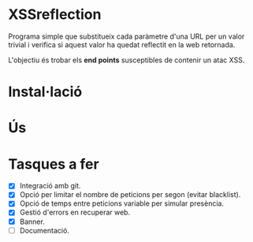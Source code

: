 # XSSreflection
Programa simple que substitueix cada paràmetre d'una URL per un valor trivial i verifica si aquest valor ha quedat reflectit en la web retornada.

L'objectiu és trobar els **end points** susceptibles de contenir un atac XSS.
# Instal·lació
# Ús
# Tasques a fer
- [x] Integració amb git.
- [x] Opció per limitar el nombre de peticions per segon (evitar blacklist).
- [x] Opció de temps entre peticions variable per simular presència.
- [x] Gestió d'errors en recuperar web.
- [x] Banner.
- [ ] Documentació.
